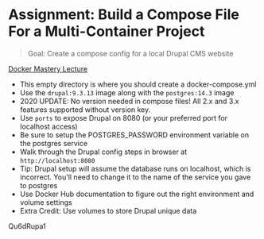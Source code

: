 # Assignment: Build a Compose File For a Multi-Container Project

> Goal: Create a compose config for a local Drupal CMS website

[Docker Mastery Lecture](https://www.udemy.com/course/docker-mastery/learn/lecture/6775804)

- This empty directory is where you should create a docker-compose.yml
- Use the `drupal:9.3.13` image along with the `postgres:14.3` image
- 2020 UPDATE: No version needed in compose files! All 2.x and 3.x features supported without version key.
- Use `ports` to expose Drupal on 8080 (or your preferred port for localhost access)
- Be sure to setup the POSTGRES_PASSWORD environment variable on the postgres service
- Walk through the Drupal config steps in browser at `http://localhost:8080`
- Tip: Drupal setup will assume the database runs on localhost, which is incorrect. You'll need to change it to the name of the service you gave to postgres
- Use Docker Hub documentation to figure out the right environment and volume settings
- Extra Credit: Use volumes to store Drupal unique data

Qu6dRupa1